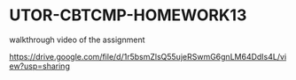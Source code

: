 # UTOR-CBTCMP-HOMEWORK13

walkthrough video of the assignment

https://drive.google.com/file/d/1r5bsmZlsQ55ujeRSwmG6gnLM64DdIs4L/view?usp=sharing
